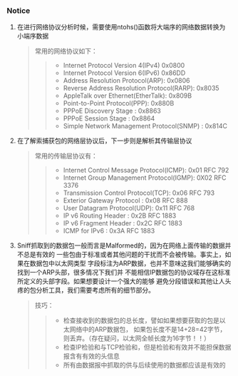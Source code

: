### Notice

1. 在进行网络协议分析时候，需要使用ntohs()函数将大端序的网络数据转换为小端序数据
    > 常用的网络协议如下：
    > > * Internet Protocol Version 4(IPv4) 0x0800
    > > * Internet Protocol Version 6(IPv6) 0x86DD
    > > * Address Resolution Protocol(ARP): 0x0806
    > > * Reverse Address Resolution Protocol(RARP): 0x8035
    > > * AppleTalk over Ethernet(EtherTalk): 0x809B
    > > * Point-to-Point Protocol(PPP): 0x880B
    > > * PPPoE Discovery Stage : 0x8863
    > > * PPPoE Session Stage : 0x8864
    > > * Simple Network Management Protocol(SNMP) : 0x814C
2. 在了解索捕获包的网络层协议后，下一步则是解析其传输层协议
    >常用的传输层协议有：
    > > * Internet Control Message Protocol(ICMP): 0x01 RFC 792
    > > * Internet Group Management Protocol(IGMP): 0X02 RFC 3376
    > > * Transmission Control Protocol(TCP): 0x06 RFC 793
    > > * Exterior Gateway Protocol : 0x08 RFC 888
    > > * User Datagram Protocol(UDP): 0x11 RFC 768
    > > * IP v6 Routing Header : 0x2B RFC 1883
    > > * IP v6 Fragment Header : 0x2C RFC 1883
    > > * ICMP for IPv6 : 0x3A RFC 1883
3. Sniff抓取到的数据包一般而言是Malformed的，因为在网络上面传输的数据并不总是有效的
    一些包由于标准或者其他问题的干扰而不会被传输。事实上，如果在数据包中以太网类型
    字段标注为ARP数据，也并不意味这我们能够确实的找到一个ARP头部，很多情况下我们并
    不能相信IP数据包的协议域存在这标准所定义的头部字段。如果想要设计一个强大的能够
    避免分段错误和其他让人头疼的包分析工具，我们需要考虑所有的细节部分。
    > 技巧：
    > > * 检查接收到的数据包的总长度，譬如如果想要获取的包是以太网络中的ARP数据包，
           如果包长度不是14+28=42字节，则丢弃。（存在疑问，以太网全帧长度为16字节！！）
    > > * 检查IP检验和与TCP检验和，但是检验和有效并不能担保数据报含有有效的头信息
    > > * 所有由数据报中抓取的供与后续使用的数据都应该是有效的
